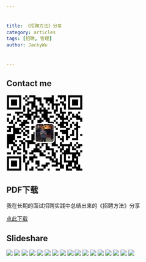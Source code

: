 ```yaml
---

   
title: 《招聘方法》分享   
category: articles  
tags: [招聘, 管理]  
author: JackyWu  
  

---
```

## Contact me

![](/assets/images/weixin-pic-jackywu.jpg)

## PDF下载

我在长期的面试招聘实践中总结出来的《招聘方法》分享

[点此下载](/downloads/recruiting_practices/招聘方法.pdf)

## Slideshare

![](/downloads/recruiting_practices/招聘方法.001.jpeg)
![](/downloads/recruiting_practices/招聘方法.002.jpeg)
![](/downloads/recruiting_practices/招聘方法.003.jpeg)
![](/downloads/recruiting_practices/招聘方法.004.jpeg)
![](/downloads/recruiting_practices/招聘方法.005.jpeg)
![](/downloads/recruiting_practices/招聘方法.006.jpeg)
![](/downloads/recruiting_practices/招聘方法.007.jpeg)
![](/downloads/recruiting_practices/招聘方法.008.jpeg)
![](/downloads/recruiting_practices/招聘方法.009.jpeg)
![](/downloads/recruiting_practices/招聘方法.010.jpeg)
![](/downloads/recruiting_practices/招聘方法.011.jpeg)
![](/downloads/recruiting_practices/招聘方法.012.jpeg)
![](/downloads/recruiting_practices/招聘方法.013.jpeg)
![](/downloads/recruiting_practices/招聘方法.014.jpeg)
![](/downloads/recruiting_practices/招聘方法.015.jpeg)
![](/downloads/recruiting_practices/招聘方法.016.jpeg)
![](/downloads/recruiting_practices/招聘方法.017.jpeg)